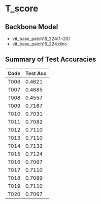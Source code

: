 # T_score

## Backbone Model

- vit_base_patch16_224(1~20)
- vit_base_patch16_224.dino

## Summary of Test Accuracies

| Code | Test Acc |
|------|----------|
| T006 | 0.4621   |
| T007 | 0.4685   |
| T008 | 0.4557   |
| T009 | 0.7167   |
| T010 | 0.7031   |
| T011 | 0.7082   |
| T012 | 0.7110   |
| T013 | 0.7110   |
| T014 | 0.7132   |
| T015 | 0.7124   |
| T016 | 0.7067   |
| T017 | 0.7110   |
| T018 | 0.7089   |
| T019 | 0.7110   |
| T020 | 0.7067   |